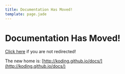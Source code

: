 ```yaml
---
title: Documentation Has Moved!
template: page.jade
---
```



# Documentation Has Moved!

[Click here](http://koding.github.io/docs/) if you are not redirected!

The new home is: [http://koding.github.io/docs/](http://koding.github.io/docs/)